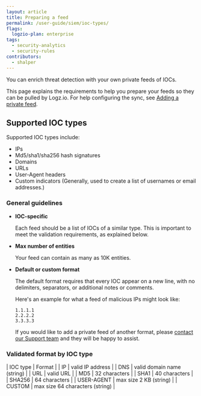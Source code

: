 ```yaml
---
layout: article
title: Preparing a feed
permalink: /user-guide/siem/ioc-types/
flags:
  logzio-plan: enterprise
tags:
  - security-analytics
  - security-rules
contributors:
  - shalper
---
```


You can enrich threat detection with your own private feeds of IOCs.

This page explains the requirements to help you prepare your feeds so they can be pulled by Logz.io. For help configuring the sync, see [Adding a private feed](/user-guide/cloud-siem/private-feeds.html).

## Supported IOC types

Supported IOC types include:

* IPs
* Md5/sha1/sha256 hash signatures
* Domains
* URLs
* User-Agent headers
* Custom indicators (Generally, used to create a list of usernames or email addresses.)


### General guidelines

* **IOC-specific**

  Each feed should be a list of IOCs of a similar type. This is important to meet the validation requirements, as explained below.

* **Max number of entities**

  Your feed can contain as many as 10K entities.

* **Default or custom format**
  
  The default format requires that every IOC appear on a new line, with no delimiters,  separators, or additional notes or comments.

  Here's an example for what a feed of malicious IPs might look like:

  ```
  1.1.1.1
  2.2.2.2
  3.3.3.3
  ```
  
  If you would like to add a private feed of another format, please <a class="intercom-launch" href="mailto:help@logz.io">contact our Support team</a> and they will be happy to assist.


### Validated format by IOC type

| IOC type | Format |
| IP | valid IP address |
| DNS | valid domain name (string) |
| URL  | valid URL |
| MD5 | 32 characters |
| SHA1 | 40 characters |
| SHA256 | 64 characters |
| USER-AGENT | max size 2 KB (string)  |
| CUSTOM | max size 64 characters (string)  |
